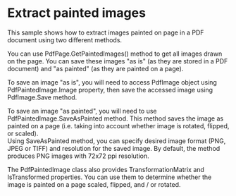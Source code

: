 # Extract painted images
This sample shows how to extract images painted on page in a PDF document using two different methods.

You can use PdfPage.GetPaintedImages() method to get all images drawn on the page. You can save these images "as is" (as they are stored in a PDF document) and "as painted" (as they are painted on a page).

To save an image "as is", you will need to access PdfImage object using PdfPaintedImage.Image property, then save the accessed image using PdfImage.Save method.

To save an image "as painted", you will need to use PdfPaintedImage.SaveAsPainted method. This method saves the image as painted on a page (i.e. taking into account whether image is rotated, flipped, or scaled).  
Using SaveAsPainted method, you can specify desired image format (PNG, JPEG or TIFF) and resolution for the saved image. By default, the method produces PNG images with 72x72 ppi resolution.

The PdfPaintedImage class also provides TransformationMatrix and IsTransformed properties. You can use them to determine whether the image is painted on a page scaled, flipped, and / or rotated.